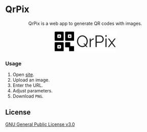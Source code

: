 # QrPix

<p align="center">
    QrPix is a web app to generate QR codes with images.
</p>

<p align="center">
    <img src="images/qrpixlogo.png">
</p>

### Usage

1. Open [site](https://euphoria99.github.io/QrPix/).
2. Upload an image.
3. Enter the URL.
4. Adjust parameters.
5. Download `PNG`.


## License

[GNU General Public License v3.0 ](LICENSE)

